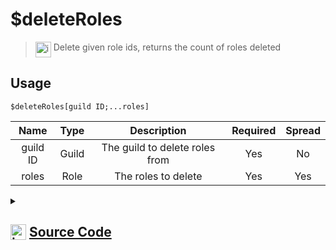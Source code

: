 # $deleteRoles
> <img align="top" src="https://upload.wikimedia.org/wikipedia/commons/thumb/e/e4/Infobox_info_icon.svg/160px-Infobox_info_icon.svg.png?20150409153300" alt="image" width="25" height="auto"> Delete given role ids, returns the count of roles deleted
## Usage
```
$deleteRoles[guild ID;...roles]
```
| Name | Type | Description | Required | Spread
| :---: | :---: | :---: | :---: | :---: |
guild ID | Guild | The guild to delete roles from | Yes | No
roles | Role | The roles to delete | Yes | Yes
<details>
<summary>
    
## <img align="top" src="https://cdn4.iconfinder.com/data/icons/iconsimple-logotypes/512/github-512.png" alt="image" width="25" height="auto">  [Source Code](https://github.com/tryforge/ForgeScript-V2/blob/main/src/native/deleteRoles.ts)
    
</summary>
    
```ts
import { ArgType, NativeFunction, Return } from "../structures"
import noop from "../functions/noop"

export default new NativeFunction({
    name: "$deleteRoles",
    version: "1.0.0",
    brackets: true,
    unwrap: true,
    description: "Delete given role ids, returns the count of roles deleted",
    args: [
        {
            name: "guild ID",
            description: "The guild to delete roles from",
            rest: false,
            required: true,
            type: ArgType.Guild,
        },
        {
            name: "roles",
            description: "The roles to delete",
            rest: true,
            required: true,
            pointer: 0,
            type: ArgType.Role,
        },
    ],
    async execute(_, [, roles]) {
        let count = 0
        for (let i = 0, len = roles.length; i < len; i++) {
            const role = roles[i]
            const success = await role.delete().catch(noop)
            if (success) count++
        }

        return Return.success(count)
    },
})

```
    
</details>